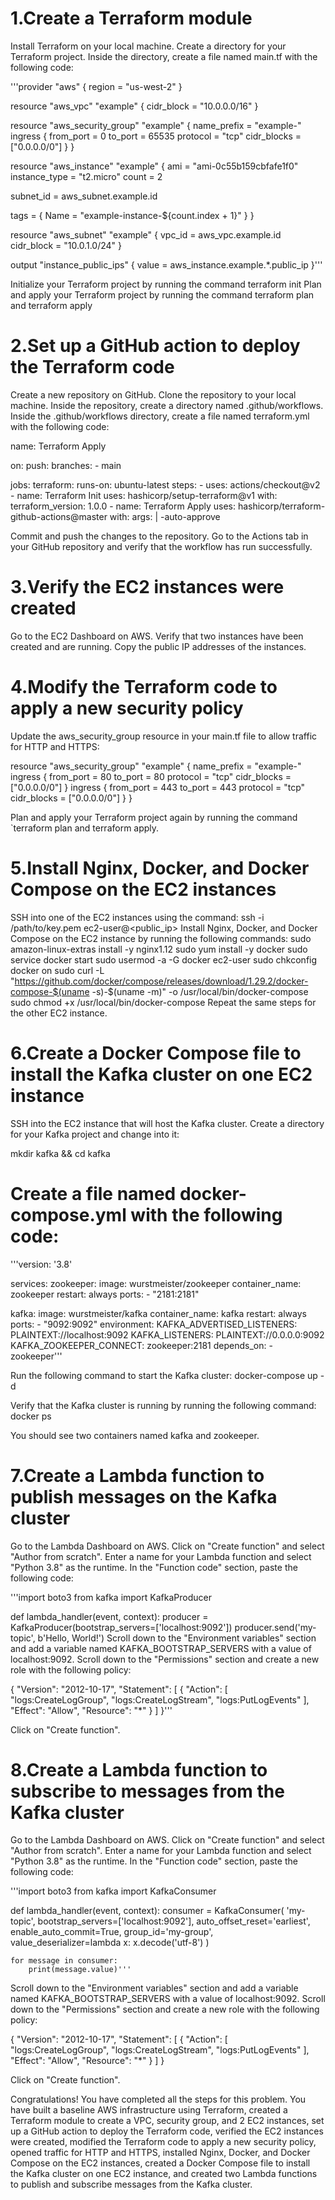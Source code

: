 # 1.Create a Terraform module

Install Terraform on your local machine.
Create a directory for your Terraform project.
Inside the directory, create a file named main.tf with the following code:

'''provider "aws" {
  region = "us-west-2"
}

resource "aws_vpc" "example" {
  cidr_block = "10.0.0.0/16"
}

resource "aws_security_group" "example" {
  name_prefix = "example-"
  ingress {
    from_port   = 0
    to_port     = 65535
    protocol    = "tcp"
    cidr_blocks = ["0.0.0.0/0"]
  }
}

resource "aws_instance" "example" {
  ami           = "ami-0c55b159cbfafe1f0"
  instance_type = "t2.micro"
  count         = 2

  subnet_id = aws_subnet.example.id

  tags = {
    Name = "example-instance-${count.index + 1}"
  }
}

resource "aws_subnet" "example" {
  vpc_id     = aws_vpc.example.id
  cidr_block = "10.0.1.0/24"
}

output "instance_public_ips" {
  value = aws_instance.example.*.public_ip
}'''


Initialize your Terraform project by running the command terraform init
Plan and apply your Terraform project by running the command terraform plan and terraform apply

# 2.Set up a GitHub action to deploy the Terraform code
Create a new repository on GitHub.
Clone the repository to your local machine.
Inside the repository, create a directory named .github/workflows.
Inside the .github/workflows directory, create a file named terraform.yml with the following code:

name: Terraform Apply

on:
  push:
    branches:
      - main

jobs:
  terraform:
    runs-on: ubuntu-latest
    steps:
    - uses: actions/checkout@v2
    - name: Terraform Init
      uses: hashicorp/setup-terraform@v1
      with:
        terraform_version: 1.0.0
    - name: Terraform Apply
      uses: hashicorp/terraform-github-actions@master
      with:
        args: |
          -auto-approve

Commit and push the changes to the repository.
Go to the Actions tab in your GitHub repository and verify that the workflow has run successfully.

# 3.Verify the EC2 instances were created
Go to the EC2 Dashboard on AWS.
Verify that two instances have been created and are running.
Copy the public IP addresses of the instances.

# 4.Modify the Terraform code to apply a new security policy
Update the aws_security_group resource in your main.tf file to allow traffic for HTTP and HTTPS:

resource "aws_security_group" "example" {
  name_prefix = "example-"
  ingress {
    from_port   = 80
    to_port     = 80
    protocol    = "tcp"
    cidr_blocks = ["0.0.0.0/0"]
  }
  ingress {
    from_port   = 443
    to_port     = 443
    protocol    = "tcp"
    cidr_blocks = ["0.0.0.0/0"]
  }
}

Plan and apply your Terraform project again by running the command `terraform plan and terraform apply.

# 5.Install Nginx, Docker, and Docker Compose on the EC2 instances

SSH into one of the EC2 instances using the command:
ssh -i /path/to/key.pem ec2-user@<public_ip>
Install Nginx, Docker, and Docker Compose on the EC2 instance by running the following commands:
sudo amazon-linux-extras install -y nginx1.12
sudo yum install -y docker
sudo service docker start
sudo usermod -a -G docker ec2-user
sudo chkconfig docker on
sudo curl -L "https://github.com/docker/compose/releases/download/1.29.2/docker-compose-$(uname -s)-$(uname -m)" -o /usr/local/bin/docker-compose
sudo chmod +x /usr/local/bin/docker-compose
Repeat the same steps for the other EC2 instance.

# 6.Create a Docker Compose file to install the Kafka cluster on one EC2 instance
SSH into the EC2 instance that will host the Kafka cluster.
Create a directory for your Kafka project and change into it:

mkdir kafka && cd kafka

# Create a file named docker-compose.yml with the following code:

'''version: '3.8'

services:
  zookeeper:
    image: wurstmeister/zookeeper
    container_name: zookeeper
    restart: always
    ports:
      - "2181:2181"

  kafka:
    image: wurstmeister/kafka
    container_name: kafka
    restart: always
    ports:
      - "9092:9092"
    environment:
      KAFKA_ADVERTISED_LISTENERS: PLAINTEXT://localhost:9092
      KAFKA_LISTENERS: PLAINTEXT://0.0.0.0:9092
      KAFKA_ZOOKEEPER_CONNECT: zookeeper:2181
    depends_on:
      - zookeeper'''

Run the following command to start the Kafka cluster:
docker-compose up -d

Verify that the Kafka cluster is running by running the following command:
docker ps

You should see two containers named kafka and zookeeper.

# 7.Create a Lambda function to publish messages on the Kafka cluster
Go to the Lambda Dashboard on AWS.
Click on "Create function" and select "Author from scratch".
Enter a name for your Lambda function and select "Python 3.8" as the runtime.
In the "Function code" section, paste the following code:

'''import boto3
from kafka import KafkaProducer

def lambda_handler(event, context):
    producer = KafkaProducer(bootstrap_servers=['localhost:9092'])
    producer.send('my-topic', b'Hello, World!')
Scroll down to the "Environment variables" section and add a variable named KAFKA_BOOTSTRAP_SERVERS with a value of localhost:9092.
Scroll down to the "Permissions" section and create a new role with the following policy:

{
    "Version": "2012-10-17",
    "Statement": [
        {
            "Action": [
                "logs:CreateLogGroup",
                "logs:CreateLogStream",
                "logs:PutLogEvents"
            ],
            "Effect": "Allow",
            "Resource": "*"
        }
    ]
}'''

Click on "Create function".

# 8.Create a Lambda function to subscribe to messages from the Kafka cluster

Go to the Lambda Dashboard on AWS.
Click on "Create function" and select "Author from scratch".
Enter a name for your Lambda function and select "Python 3.8" as the runtime.
In the "Function code" section, paste the following code:

'''import boto3
from kafka import KafkaConsumer

def lambda_handler(event, context):
    consumer = KafkaConsumer(
        'my-topic',
        bootstrap_servers=['localhost:9092'],
        auto_offset_reset='earliest',
        enable_auto_commit=True,
        group_id='my-group',
        value_deserializer=lambda x: x.decode('utf-8')
    )

    for message in consumer:
        print(message.value)'''

Scroll down to the "Environment variables" section and add a variable named KAFKA_BOOTSTRAP_SERVERS with a value of localhost:9092.
Scroll down to the "Permissions" section and create a new role with the following policy:

{
    "Version": "2012-10-17",
    "Statement": [
        {
            "Action": [
                "logs:CreateLogGroup",
                "logs:CreateLogStream",
                "logs:PutLogEvents"
            ],
            "Effect": "Allow",
            "Resource": "*"
        }
    ]
}

Click on "Create function".

Congratulations! You have completed all the steps for this problem. You have built a baseline AWS infrastructure using Terraform, created a Terraform module to create a VPC, security group, and 2 EC2 instances, set up a GitHub action to deploy the Terraform code, verified the EC2 instances were created, modified the Terraform code to apply a new security policy, opened traffic for HTTP and HTTPS, installed Nginx, Docker, and Docker Compose on the EC2 instances, created a Docker Compose file to install the Kafka cluster on one EC2 instance, and created two Lambda functions to publish and subscribe messages from the Kafka cluster.
